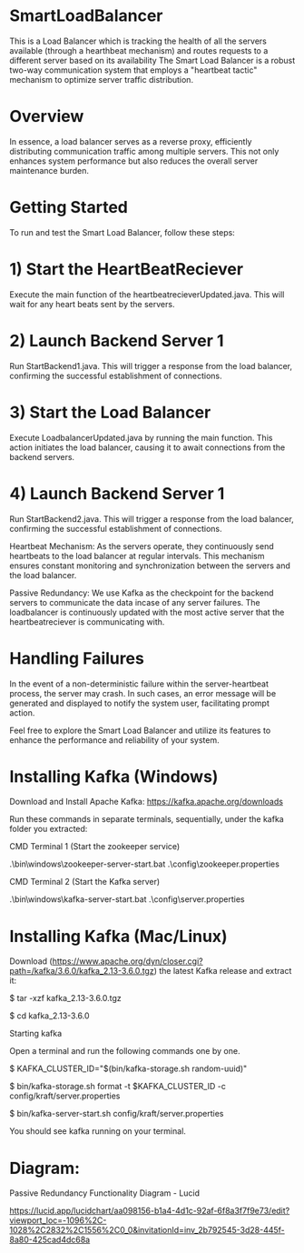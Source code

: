 # SmartLoadBalancer

This is a Load Balancer which is tracking the health of all the servers available (through a hearthbeat mechanism) and routes requests to a different server based on its availability
The Smart Load Balancer is a robust two-way communication system that employs a "heartbeat tactic" mechanism to optimize server traffic distribution.

# Overview

In essence, a load balancer serves as a reverse proxy, efficiently distributing communication traffic among multiple servers. This not only enhances system performance but also reduces the overall server maintenance burden.

# Getting Started

To run and test the Smart Load Balancer, follow these steps:

# 1) Start the HeartBeatReciever
Execute the main function of the heartbeatrecieverUpdated.java. This will wait for any heart beats sent by the servers.

# 2) Launch Backend Server 1

Run StartBackend1.java. This will trigger a response from the load balancer, confirming the successful establishment of connections.

# 3) Start the Load Balancer

Execute LoadbalancerUpdated.java by running the main function. This action initiates the load balancer, causing it to await connections from the backend servers.

# 4) Launch Backend Server 1

Run StartBackend2.java. This will trigger a response from the load balancer, confirming the successful establishment of connections.

Heartbeat Mechanism:
As the servers operate, they continuously send heartbeats to the load balancer at regular intervals. This mechanism ensures constant monitoring and synchronization between the servers and the load balancer.

Passive Redundancy:
We use Kafka as the checkpoint for the backend servers to communicate the data incase of any server failures. The loadbalancer is continuously updated with the most active server that the heartbeatreciever is communicating with.

# Handling Failures

In the event of a non-deterministic failure within the server-heartbeat process, the server may crash. In such cases, an error message will be generated and displayed to notify the system user, facilitating prompt action.

Feel free to explore the Smart Load Balancer and utilize its features to enhance the performance and reliability of your system.

# Installing Kafka (Windows)
Download and Install Apache Kafka: https://kafka.apache.org/downloads

Run these commands in separate terminals, sequentially, under the kafka folder you extracted:

CMD Terminal 1 (Start the zookeeper service)

.\bin\windows\zookeeper-server-start.bat .\config\zookeeper.properties

CMD Terminal 2 (Start the Kafka server)

.\bin\windows\kafka-server-start.bat .\config\server.properties


# Installing Kafka (Mac/Linux)

Download (https://www.apache.org/dyn/closer.cgi?path=/kafka/3.6.0/kafka_2.13-3.6.0.tgz) the latest Kafka release and extract it:

$ tar -xzf kafka_2.13-3.6.0.tgz

$ cd kafka_2.13-3.6.0

Starting kafka

Open a terminal and run the following commands one by one. 

$ KAFKA_CLUSTER_ID="$(bin/kafka-storage.sh random-uuid)"

$ bin/kafka-storage.sh format -t $KAFKA_CLUSTER_ID -c config/kraft/server.properties

$ bin/kafka-server-start.sh config/kraft/server.properties

You should see kafka running on your terminal.

# Diagram:

Passive Redundancy Functionality Diagram - Lucid

https://lucid.app/lucidchart/aa098156-b1a4-4d1c-92af-6f8a3f7f9e73/edit?viewport_loc=-1096%2C-1028%2C2832%2C1556%2C0_0&invitationId=inv_2b792545-3d28-445f-8a80-425cad4dc68a
